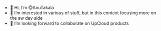 - 👋 Hi, I’m @AnuTakala
- 👀 I’m interested in various of stuff, but in this context focusing more on the sw dev side
- 💞️ I’m looking forward to collaborate on UpCloud products

<!---
AnuTakala/AnuTakala is a ✨ special ✨ repository because its `README.md` (this file) appears on your GitHub profile.
You can click the Preview link to take a look at your changes.
--->

